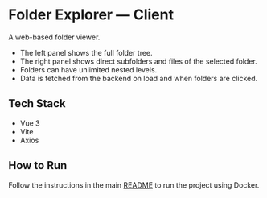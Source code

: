 # Folder Explorer — Client
A web-based folder viewer.

- The left panel shows the full folder tree.
- The right panel shows direct subfolders and files of the selected folder.
- Folders can have unlimited nested levels.
- Data is fetched from the backend on load and when folders are clicked.

## Tech Stack
- Vue 3  
- Vite  
- Axios  

## How to Run
Follow the instructions in the main [README](../README.md) to run the project using Docker.
